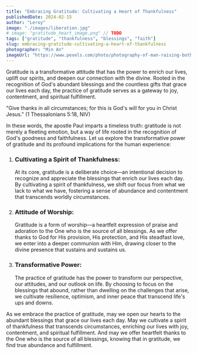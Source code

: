 ```yaml
---
title: "Embracing Gratitude: Cultivating a Heart of Thankfulness"
publishedDate: 2024-02-15
author: "Leroy"
image: "./images/liberation.jpg"
# image: "gratitude_heart_image.png" // TODO
tags: ["gratitude", "thankfulness", "blessings", "faith"]
slug: embracing-gratitude-cultivating-a-heart-of-thankfulness
photographer: "Min An"
imageUrl: "https://www.pexels.com/photo/photography-of-man-raising-both-hands-1066176/"
---
```


Gratitude is a transformative attitude that has the power to enrich our lives, uplift our spirits, and deepen our connection with the divine. Rooted in the recognition of God's abundant blessings and the countless gifts that grace our lives each day, the practice of gratitude serves as a gateway to joy, contentment, and spiritual fulfillment.

"Give thanks in all circumstances; for this is God's will for you in Christ Jesus." (1 Thessalonians 5:18, NIV)

In these words, the apostle Paul imparts a timeless truth: gratitude is not merely a fleeting emotion, but a way of life rooted in the recognition of God's goodness and faithfulness. Let us explore the transformative power of gratitude and its profound implications for the human experience:

1. ### Cultivating a Spirit of Thankfulness:

   At its core, gratitude is a deliberate choice—an intentional decision to recognize and appreciate the blessings that enrich our lives each day. By cultivating a spirit of thankfulness, we shift our focus from what we lack to what we have, fostering a sense of abundance and contentment that transcends worldly circumstances.

2. ### Attitude of Worship:

   Gratitude is a form of worship—a heartfelt expression of praise and adoration to the One who is the source of all blessings. As we offer thanks to God for His provision, His protection, and His steadfast love, we enter into a deeper communion with Him, drawing closer to the divine presence that sustains and sustains us.

3. ### Transformative Power:
   The practice of gratitude has the power to transform our perspective, our attitudes, and our outlook on life. By choosing to focus on the blessings that abound, rather than dwelling on the challenges that arise, we cultivate resilience, optimism, and inner peace that transcend life's ups and downs.

As we embrace the practice of gratitude, may we open our hearts to the abundant blessings that grace our lives each day. May we cultivate a spirit of thankfulness that transcends circumstances, enriching our lives with joy, contentment, and spiritual fulfillment. And may we offer heartfelt thanks to the One who is the source of all blessings, knowing that in gratitude, we find true abundance and fulfillment.

